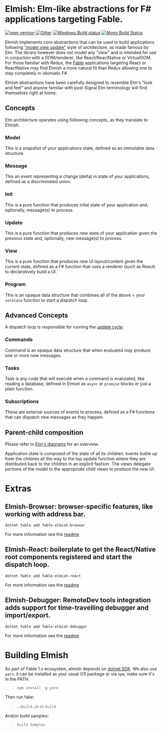 Elmish: Elm-like abstractions for F# applications targeting Fable.
=======

[![npm version](https://badge.fury.io/js/fable-elmish.svg)](https://badge.fury.io/js/fable-elmish)
[![Gitter](https://badges.gitter.im/gitterHQ/gitter.svg)](https://gitter.im/fable-compiler/Fable)
[![Windows Build status](https://ci.appveyor.com/api/projects/status/fdb2fxf2h9bd719r?svg=true)](https://ci.appveyor.com/project/et1975/fable-elmish)
[![Mono Build Status](https://travis-ci.org/fable-compiler/fable-elmish.svg "Mono Build Status")](https://travis-ci.org/fable-compiler/fable-elmish)


Elmish implements core abstractions that can be used to build applications following [“model view update”](http://www.elm-tutorial.org/en/02-elm-arch/01-introduction.html) style of architecture, as made famous by Elm.
The library however does not model any "view" and is intended for use in conjuction with a DOM/renderer, like React/ReactNative or VirtualDOM.
For those familiar with Redux, the [Fable](https://github.com/fable-compiler) applications targeting React or ReactNative may find Elmish a more natural fit than Redux allowing one to stay completely in idiomatic F#.

Elmish abstractions have been carefully designed to resemble Elm's "look and feel" and anyone familiar with post-Signal Elm terminology will find themselves right at home.

## Concepts

Elm architecture operates using following concepts, as they translate to Elmish:

### Model
This is a snapshot of your applications state, defined as an immutable data structure.

### Message
This an event representing a change (delta) in state of your applications, defined as a discriminated union.

### Init
This is a pure function that produces inital state of your application and, optionally, message(s) to process.

### Update
This is a pure function that produces new state of your application given the previous state and, optionally, new message(s) to process.

### View
This is a pure function that produces new UI layout/content given the current state, defined as a F# function that uses a renderer (such as React) to declaratively build a UI.

### Program
This is an opaque data structure that combines all of the above + your `setState` function to start a dispatch loop.


## Advanced Concepts
A dispatch loop is responsible for running the [update cycle](http://www.elm-tutorial.org/en/02-elm-arch/04-flow.html).

### Commands
Command is an opaque data structure that when evaluated may produce one or more new messages.

### Tasks
Task is any code that will execute when a command is evalutated, like reading a database, defined in Elmish as `async` or `promise` blocks or just a plain function.

### Subscriptions
These are external sources of events to process, defined as a F# functions that can dispatch new messages as they happen.

## Parent-child composition
Please refer to [Elm's diagrams](https://www.elm-tutorial.org/en-v01/02-elm-arch/08-composing-3.html) for an overview.

Application state is composed of the state of all its children, events buble up from the children all the way to the top update function where they are distributed back to the children in an explicit fashion.
The views delegate portions of the model to the appropriate child views to produce the new UI.


Extras
=======

## Elmish-Browser: browser-specific features, like working with address bar.
`dotnet fable add fable-elmish-browser`

For more information see the [readme](https://github.com/fable-compiler/fable-elmish/blob/master/src/elmish-browser/README.md)

## Elmish-React: boilerplate to get the React/Native root components registered and start the dispatch loop.
`dotnet fable add fable-elmish-react`

For more information see the [readme](https://github.com/fable-compiler/fable-elmish/blob/master/src/elmish-react/README.md)

## Elmish-Debugger: RemoteDev tools integration adds support for time-travelling debugger and import/export.
`dotnet fable add fable-elmish-debugger`

For more information see the [readme](https://github.com/fable-compiler/fable-elmish/blob/master/src/elmish-debugger/README.md)


Building Elmish
=======
As part of Fable 1.x ecosystem, elmish depends on [dotnet SDK](https://www.microsoft.com/net/download/core).
We also use `yarn`, it can be installed as your usual OS package or via `npm`, make sure it's in the PATH.
> `npm install -g yarn`

Then run fake:
> `./build.sh` or `build`

And/or build samples:
> `build Samples`
